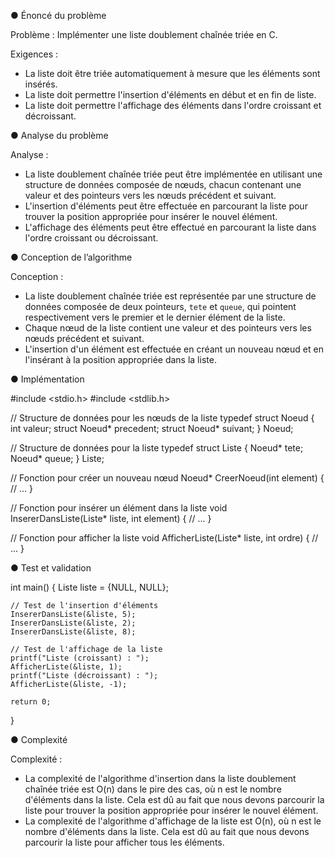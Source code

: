 ●	Énoncé du problème 

Problème : Implémenter une liste doublement chaînée triée en C.

Exigences :

*   La liste doit être triée automatiquement à mesure que les éléments sont insérés.
*   La liste doit permettre l'insertion d'éléments en début et en fin de liste.
*   La liste doit permettre l'affichage des éléments dans l'ordre croissant et décroissant.

●	Analyse du problème 

Analyse :

*   La liste doublement chaînée triée peut être implémentée en utilisant une structure de données composée de nœuds, chacun contenant une valeur et des pointeurs vers les nœuds précédent et suivant.
*   L'insertion d'éléments peut être effectuée en parcourant la liste pour trouver la position appropriée pour insérer le nouvel élément.
*   L'affichage des éléments peut être effectué en parcourant la liste dans l'ordre croissant ou décroissant.

●	Conception de l’algorithme 

Conception :

*   La liste doublement chaînée triée est représentée par une structure de données composée de deux pointeurs, `tete` et `queue`, qui pointent respectivement vers le premier et le dernier élément de la liste.
*   Chaque nœud de la liste contient une valeur et des pointeurs vers les nœuds précédent et suivant.
*   L'insertion d'un élément est effectuée en créant un nouveau nœud et en l'insérant à la position appropriée dans la liste.

●	Implémentation 

#include <stdio.h>
#include <stdlib.h>

// Structure de données pour les nœuds de la liste
typedef struct Noeud {
    int valeur;
    struct Noeud* precedent;
    struct Noeud* suivant;
} Noeud;

// Structure de données pour la liste
typedef struct Liste {
    Noeud* tete;
    Noeud* queue;
} Liste;

// Fonction pour créer un nouveau nœud
Noeud* CreerNoeud(int element) {
    // ...
}

// Fonction pour insérer un élément dans la liste
void InsererDansListe(Liste* liste, int element) {
    // ...
}

// Fonction pour afficher la liste
void AfficherListe(Liste* liste, int ordre) {
    // ...
}

●	Test et validation 

int main() {
    Liste liste = {NULL, NULL};
    
    // Test de l'insertion d'éléments
    InsererDansListe(&liste, 5);
    InsererDansListe(&liste, 2);
    InsererDansListe(&liste, 8);
    
    // Test de l'affichage de la liste
    printf("Liste (croissant) : ");
    AfficherListe(&liste, 1);
    printf("Liste (décroissant) : ");
    AfficherListe(&liste, -1);
    
    return 0;
}

●	Complexité 

Complexité :

- La complexité de l'algorithme d'insertion dans la liste doublement chaînée triée est O(n) dans le pire des cas, où n est le nombre d'éléments dans la liste. Cela est dû au fait que nous devons parcourir la liste pour trouver la position appropriée pour insérer le nouvel élément.
- La complexité de l'algorithme d'affichage de la liste est O(n), où n est le nombre d'éléments dans la liste. Cela est dû au fait que nous devons parcourir la liste pour afficher tous les éléments.


